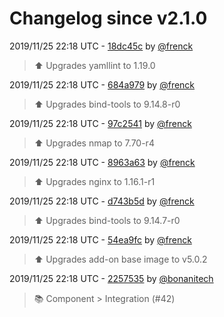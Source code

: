 # Changelog since v2.1.0

2019/11/25 22:18 UTC - [18dc45c](https://github.com/hassio-addons/addon-ide/commit/18dc45ccec5b818d2b2b804dc5595966ed23d33e) by [@frenck](https://github.com/frenck)
> :arrow_up: Upgrades yamllint to 1.19.0 

2019/11/25 22:18 UTC - [684a979](https://github.com/hassio-addons/addon-ide/commit/684a979ba7c121bb676a9c6bedc1e3853914a8a6) by [@frenck](https://github.com/frenck)
> :arrow_up: Upgrades bind-tools to 9.14.8-r0 

2019/11/25 22:18 UTC - [97c2541](https://github.com/hassio-addons/addon-ide/commit/97c2541d1c3a4c4eac59a8fb24f6b4328f6c4834) by [@frenck](https://github.com/frenck)
> :arrow_up: Upgrades nmap to 7.70-r4 

2019/11/25 22:18 UTC - [8963a63](https://github.com/hassio-addons/addon-ide/commit/8963a63d5536804b464ad04876d0dc6257c879a8) by [@frenck](https://github.com/frenck)
> :arrow_up: Upgrades nginx to 1.16.1-r1 

2019/11/25 22:18 UTC - [d743b5d](https://github.com/hassio-addons/addon-ide/commit/d743b5da4c11430d216e08036795af2c719e1341) by [@frenck](https://github.com/frenck)
> :arrow_up: Upgrades bind-tools to 9.14.7-r0 

2019/11/25 22:18 UTC - [54ea9fc](https://github.com/hassio-addons/addon-ide/commit/54ea9fc102aa4792322a48a37b506d79bd8f3c1e) by [@frenck](https://github.com/frenck)
> :arrow_up: Upgrades add-on base image to v5.0.2 

2019/11/25 22:18 UTC - [2257535](https://github.com/hassio-addons/addon-ide/commit/22575359539fcc50fd2286c6b64da3fde10e3f2a) by [@bonanitech](https://github.com/bonanitech)
> :books: Component > Integration (#42) 

